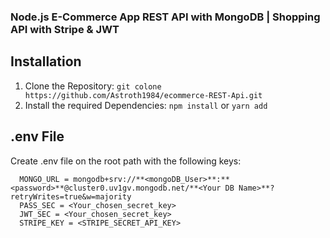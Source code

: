 ### Node.js E-Commerce App REST API with MongoDB | Shopping API with Stripe & JWT

## Installation 

1. Clone the Repository: `git colone https://github.com/Astroth1984/ecommerce-REST-Api.git`
2. Install the required Dependencies: `npm install` or `yarn add`

## .env File

Create .env file on the root path with the following keys: 

```
  MONGO_URL = mongodb+srv://**<mongoDB_User>**:**<password>**@cluster0.uv1gv.mongodb.net/**<Your DB Name>**?retryWrites=true&w=majority
  PASS_SEC = <Your_chosen_secret_key>
  JWT_SEC = <Your_chosen_secret_key>
  STRIPE_KEY = <STRIPE_SECRET_API_KEY>

```
